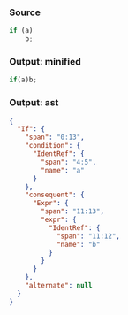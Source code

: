 ### Source
```js parse:stmt
if (a)
    b;
```

### Output: minified
```js
if(a)b;
```

### Output: ast
```json
{
  "If": {
    "span": "0:13",
    "condition": {
      "IdentRef": {
        "span": "4:5",
        "name": "a"
      }
    },
    "consequent": {
      "Expr": {
        "span": "11:13",
        "expr": {
          "IdentRef": {
            "span": "11:12",
            "name": "b"
          }
        }
      }
    },
    "alternate": null
  }
}
```
